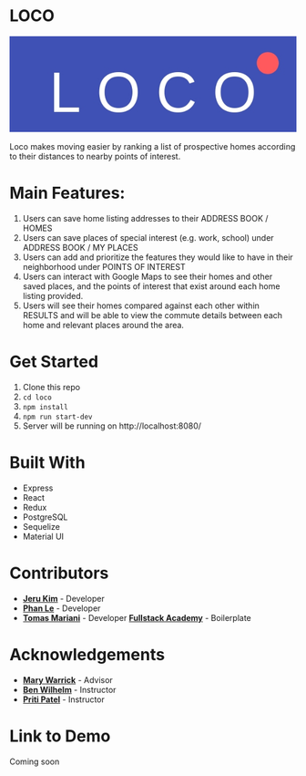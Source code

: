 # LOCO

![Image of Loco logo](/public/LOCO.jpg)

Loco makes moving easier by ranking a list of prospective homes according to their distances to nearby points of interest.

# Main Features:

1.  Users can save home listing addresses to their ADDRESS BOOK / HOMES
2.  Users can save places of special interest (e.g. work, school) under ADDRESS BOOK / MY PLACES
3.  Users can add and prioritize the features they would like to have in their neighborhood under POINTS OF INTEREST
4.  Users can interact with Google Maps to see their homes and other saved places, and the points of interest that exist around each home listing provided.
5.  Users will see their homes compared against each other within RESULTS and will be able to view the commute details between each home and relevant places around the area.

# Get Started

1.  Clone this repo
2.  `cd loco`
3.  `npm install`
4.  `npm run start-dev`
5.  Server will be running on http://localhost:8080/

# Built With

* Express
* React
* Redux
* PostgreSQL
* Sequelize
* Material UI

# Contributors

* [**Jeru Kim**](https://github.com/jerukim) - Developer
* [**Phan Le**](https://github.com/codaboba) - Developer
* [**Tomas Mariani**](https://github.com/tomasgnr) - Developer
  [**Fullstack Academy**](https://github.com/FullstackAcademy) - Boilerplate

# Acknowledgements

* [**Mary Warrick**](https://github.com/maubertw) - Advisor
* [**Ben Wilhelm**](https://github.com/benwilhelm) - Instructor
* [**Priti Patel**](https://github.com/pdpatel2) - Instructor

# Link to Demo

Coming soon
